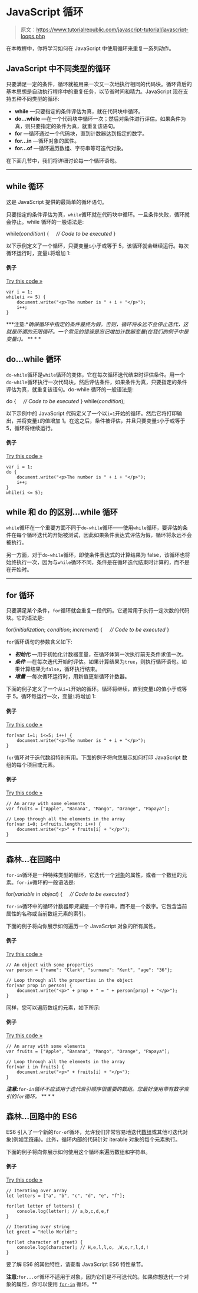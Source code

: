 # JavaScript 循环

> 原文：<https://www.tutorialrepublic.com/javascript-tutorial/javascript-loops.php>

在本教程中，你将学习如何在 JavaScript 中使用循环来重复一系列动作。

## JavaScript 中不同类型的循环

只要满足一定的条件，循环就被用来一次又一次地执行相同的代码块。循环背后的基本思想是自动执行程序中的重复任务，以节省时间和精力。JavaScript 现在支持五种不同类型的循环:

*   **while** —只要指定的条件评估为真，就在代码块中循环。
*   **do…while** —在一个代码块中循环一次；然后对条件进行评估。如果条件为真，则只要指定的条件为真，就重复该语句。
*   **for** —循环通过一个代码块，直到计数器达到指定的数字。
*   **for…in** —循环对象的属性。
*   **for…of** —循环遍历数组、字符串等可迭代对象。

在下面几节中，我们将详细讨论每一个循环语句。

* * *

## while 循环

这是 JavaScript 提供的最简单的循环语句。

只要指定的条件评估为真，`while`循环就在代码块中循环。一旦条件失败，循环就会停止。while 循环的一般语法是:

while(*condition*) {
    *// Code to be executed*
}

以下示例定义了一个循环，只要变量`i`小于或等于 5，该循环就会继续运行。每次循环运行时，变量`i`将增加 1:

#### 例子

[Try this code »](../codelab.php?topic=javascript&file=while-loop "Try this code using online Editor")

```
var i = 1;
while(i <= 5) {    
    document.write("<p>The number is " + i + "</p>");
    i++;
}
```

 ***注意:**确保循环中指定的条件最终为假。否则，循环将永远不会停止迭代，这就是所谓的无限循环。一个常见的错误是忘记增加计数器变量(在我们的例子中是变量`i`)。*  ** * *

## do...while 循环

`do-while`循环是`while`循环的变体，它在每次循环迭代结束时评估条件。用一个`do-while`循环执行一次代码块，然后评估条件，如果条件为真，只要指定的条件评估为真，就重复该语句。do-while 循环的一般语法是:

do {
    *// Code to be executed*
}
while(*condition*);

以下示例中的 JavaScript 代码定义了一个以`i=1`开始的循环。然后它将打印输出，并将变量`i`的值增加 1。在这之后，条件被评估，并且只要变量`i`小于或等于 5，循环将继续运行。

#### 例子

[Try this code »](../codelab.php?topic=javascript&file=do-while-loop "Try this code using online Editor")

```
var i = 1;
do {
    document.write("<p>The number is " + i + "</p>");
    i++;
}
while(i <= 5);
```

## while 和 do 的区别...while 循环

`while`循环在一个重要方面不同于`do-while`循环——使用`while`循环，要评估的条件在每个循环迭代的开始被测试，因此如果条件表达式评估为假，循环将永远不会被执行。

另一方面，对于`do-while`循环，即使条件表达式的计算结果为 false，该循环也将始终执行一次，因为与`while`循环不同，条件是在循环迭代结束时计算的，而不是在开始时。

* * *

## for 循环

只要满足某个条件，`for`循环就会重复一段代码。它通常用于执行一定次数的代码块。它的语法是:

for(*initialization*; *condition*; *increment*) {
    *// Code to be executed*
}

`for`循环语句的参数含义如下:

*   ***初始化*** —用于初始化计数器变量，在循环体第一次执行前无条件求值一次。
*   ***条件*** —在每次迭代开始时评估。如果计算结果为`true`，则执行循环语句。如果计算结果为`false`，循环执行结束。
*   ***增量*** —每次循环运行时，用新值更新循环计数器。

下面的例子定义了一个从`i=1`开始的循环。循环将继续，直到变量`i`的值小于或等于 5。循环每运行一次，变量`i`将增加 1:

#### 例子

[Try this code »](../codelab.php?topic=javascript&file=for-loop "Try this code using online Editor")

```
for(var i=1; i<=5; i++) {
    document.write("<p>The number is " + i + "</p>");
}
```

`for`循环对于迭代数组特别有用。下面的例子将向您展示如何打印 JavaScript 数组的每个项目或元素。

#### 例子

[Try this code »](../codelab.php?topic=javascript&file=iterate-over-an-array-using-for-loop "Try this code using online Editor")

```
// An array with some elements
var fruits = ["Apple", "Banana", "Mango", "Orange", "Papaya"];

// Loop through all the elements in the array 
for(var i=0; i<fruits.length; i++) {
    document.write("<p>" + fruits[i] + "</p>");
}
```

* * *

## 森林...在回路中

`for-in`循环是一种特殊类型的循环，它迭代一个[对象](javascript-objects.php)的属性，或者一个数组的元素。`for-in`循环的一般语法是:

for(*variable* in *object*) {
    *// Code to be executed*
}

`for-in`循环中的循环计数器即*变量*是一个字符串，而不是一个数字。它包含当前属性的名称或当前数组元素的索引。

下面的例子将向你展示如何遍历一个 JavaScript 对象的所有属性。

#### 例子

[Try this code »](../codelab.php?topic=javascript&file=for-in-loop "Try this code using online Editor")

```
// An object with some properties 
var person = {"name": "Clark", "surname": "Kent", "age": "36"};

// Loop through all the properties in the object  
for(var prop in person) {  
    document.write("<p>" + prop + " = " + person[prop] + "</p>"); 
}
```

同样，您可以遍历数组的元素，如下所示:

#### 例子

[Try this code »](../codelab.php?topic=javascript&file=iterate-over-an-array-using-for-in-loop "Try this code using online Editor")

```
// An array with some elements
var fruits = ["Apple", "Banana", "Mango", "Orange", "Papaya"];

// Loop through all the elements in the array 
for(var i in fruits) {  
    document.write("<p>" + fruits[i] + "</p>");
}
```

 ***注意:**`for-in`循环不应该用于迭代索引顺序很重要的数组。您最好使用带有数字索引的`for`循环。*  ** * *

## 森林...回路中的 ES6

ES6 引入了一个新的`for-of`循环，允许我们非常容易地迭代[数组](javascript-arrays.php)或其他可迭代对象(例如[字符串](javascript-strings.php))。此外，循环内部的代码针对 iterable 对象的每个元素执行。

下面的例子将向你展示如何使用这个循环来遍历数组和字符串。

#### 例子

[Try this code »](../codelab.php?topic=javascript&file=es6-for-of-loop "Try this code using online Editor")

```
// Iterating over array
let letters = ["a", "b", "c", "d", "e", "f"];

for(let letter of letters) {
    console.log(letter); // a,b,c,d,e,f
}

// Iterating over string
let greet = "Hello World!";

for(let character of greet) {
    console.log(character); // H,e,l,l,o, ,W,o,r,l,d,!
}
```

要了解 ES6 的其他特性，请查看 JavaScript ES6 特性章节。

**注意:**`for...of`循环不适用于对象，因为它们是不可迭代的。如果你想迭代一个对象的属性，你可以使用 [`for-in`](javascript-loops.php#for-in) 循环。**